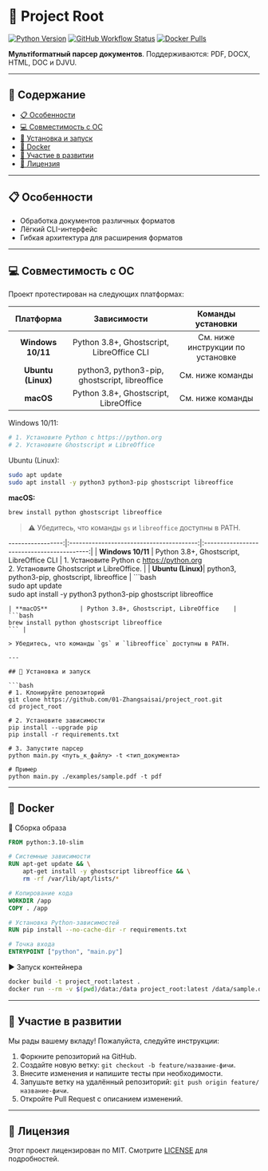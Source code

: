 # 📂 Project Root

[![Python Version](https://img.shields.io/badge/python-3.8%2B-blue.svg)](https://www.python.org/downloads/)
[![GitHub Workflow Status](https://img.shields.io/github/actions/workflow/status/01-Zhangsaisai/project_root/ci.yml?branch=main)](https://github.com/01-Zhangsaisai/project_root/actions)
[![Docker Pulls](https://img.shields.io/docker/pulls/01zhangsaisai/project_root.svg)](https://hub.docker.com/r/01-zhangsaisai/project_root)

**Мультiformатный парсер документов**. Поддерживаются: PDF, DOCX, HTML, DOC и DJVU.

---

## 📑 Содержание

- [📋 Особенности](#-особенности)
- [💻 Совместимость с ОС](#-совместимость-с-ос)
- [🚀 Установка и запуск](#-установка-и-запуск)
- [🐳 Docker](#-docker)
- [🤝 Участие в развитии](#-участие-в-развитии)
- [📄 Лицензия](#-лицензия)

---

## 📋 Особенности

- Обработка документов различных форматов
- Лёгкий CLI-интерфейс
- Гибкая архитектура для расширения форматов

---

## 💻 Совместимость с ОС

Проект протестирован на следующих платформах:

| Платформа         | Зависимости                              | Команды установки                          |
|:-----------------:|:----------------------------------------:|:------------------------------------------:|
| **Windows 10/11** | Python 3.8+, Ghostscript, LibreOffice CLI | См. ниже инструкции по установке           |
| **Ubuntu (Linux)**| python3, python3-pip, ghostscript, libreoffice | См. ниже команды                            |
| **macOS**         | Python 3.8+, Ghostscript, LibreOffice    | См. ниже команды                            |

Windows 10/11:
```bash
# 1. Установите Python с https://python.org
# 2. Установите Ghostscript и LibreOffice
```

Ubuntu (Linux):
```bash
sudo apt update
sudo apt install -y python3 python3-pip ghostscript libreoffice
```

**macOS:**
```bash
brew install python ghostscript libreoffice
```

> ⚠️ Убедитесь, что команды `gs` и `libreoffice` доступны в PATH.

-----------------:|:----------------------------------------:|:------------------------------------------:|
| **Windows 10/11** | Python 3.8+, Ghostscript, LibreOffice CLI | 1. Установите Python с https://python.org  
 2. Установите Ghostscript и LibreOffice.  |
| **Ubuntu (Linux)**| python3, python3-pip, ghostscript, libreoffice | ```bash  
sudo apt update  
sudo apt install -y python3 python3-pip ghostscript libreoffice  
``` |
| **macOS**         | Python 3.8+, Ghostscript, LibreOffice    | ```bash  
brew install python ghostscript libreoffice  
``` |

> Убедитесь, что команды `gs` и `libreoffice` доступны в PATH.

---

## 🚀 Установка и запуск

```bash
# 1. Клонируйте репозиторий
git clone https://github.com/01-Zhangsaisai/project_root.git
cd project_root

# 2. Установите зависимости
pip install --upgrade pip
pip install -r requirements.txt

# 3. Запустите парсер
python main.py <путь_к_файлу> -t <тип_документа>

# Пример
python main.py ./examples/sample.pdf -t pdf
``` 

---

## 🐳 Docker

🔨 Сборка образа
```dockerfile
FROM python:3.10-slim

# Системные зависимости
RUN apt-get update && \
    apt-get install -y ghostscript libreoffice && \
    rm -rf /var/lib/apt/lists/*

# Копирование кода
WORKDIR /app
COPY . /app

# Установка Python-зависимостей
RUN pip install --no-cache-dir -r requirements.txt

# Точка входа
ENTRYPOINT ["python", "main.py"]
``` 

▶️ Запуск контейнера
```bash
docker build -t project_root:latest .
docker run --rm -v $(pwd)/data:/data project_root:latest /data/sample.docx -t docx
``` 

---

## 🤝 Участие в развитии

Мы рады вашему вкладу! Пожалуйста, следуйте инструкции:

1. Форкните репозиторий на GitHub.  
2. Создайте новую ветку: `git checkout -b feature/название-фичи`.  
3. Внесите изменения и напишите тесты при необходимости.  
4. Запушьте ветку на удалённый репозиторий: `git push origin feature/название-фичи`.  
5. Откройте Pull Request с описанием изменений.  

---

## 📄 Лицензия

Этот проект лицензирован по MIT. Смотрите [LICENSE](./LICENSE) для подробностей.
